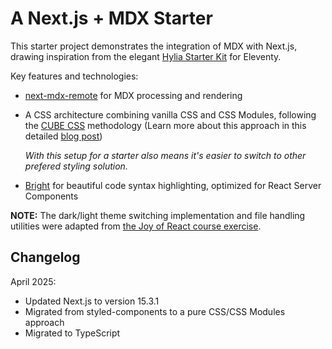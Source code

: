 # A Next.js + MDX Starter

This starter project demonstrates the integration of MDX with Next.js, drawing inspiration from the elegant [Hylia Starter Kit](https://hylia.website/) for Eleventy.

Key features and technologies:

- [next-mdx-remote](https://github.com/hashicorp/next-mdx-remote) for MDX processing and rendering
- A CSS architecture combining vanilla CSS and CSS Modules, following the [CUBE CSS](https://cube.fyi/) methodology (Learn more about this approach in this detailed [blog post](https://piccalil.li/blog/cube-css/))

  _With this setup for a starter also means it's easier to switch to other prefered styling solution._

- [Bright](https://bright.codehike.org/) for beautiful code syntax highlighting, optimized for React Server Components

**NOTE:** The dark/light theme switching implementation and file handling utilities were adapted from [the Joy of React course exercise](https://github.com/joy-of-react/project-blog).

## Changelog

April 2025:

- Updated Next.js to version 15.3.1
- Migrated from styled-components to a pure CSS/CSS Modules approach
- Migrated to TypeScript
